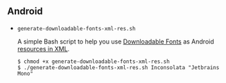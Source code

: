 ## Android

- `generate-downloadable-fonts-xml-res.sh`

  A simple Bash script to help you use [Downloadable Fonts](https://developer.android.com/develop/ui/views/text-and-emoji/downloadable-fonts) as Android [resources in XML](https://developer.android.com/develop/ui/views/text-and-emoji/downloadable-fonts#using-downloadable-fonts-as-resources).

  ```shell
  $ chmod +x generate-downloadable-fonts-xml-res.sh
  $ ./generate-downloadable-fonts-xml-res.sh Inconsolata "Jetbrains Mono"
  ```
